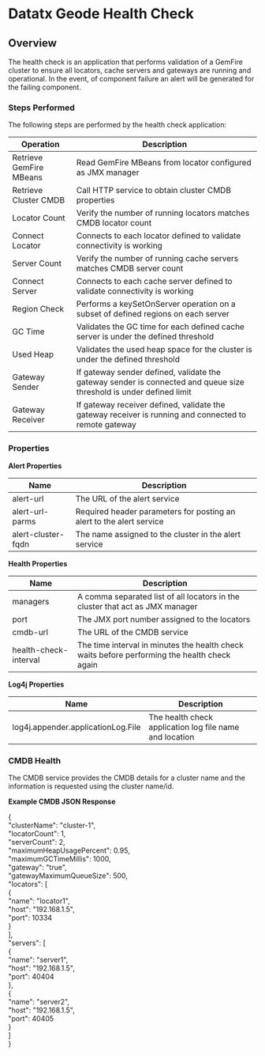 # Datatx Geode Health Check # 

## Overview ##

The health check is an application that performs validation of a GemFire cluster to ensure all locators, cache servers and 
gateways are running and operational. In the event, of component failure an alert will be generated for the failing component.

### Steps Performed ###

The following steps are performed by the health check application:   

|Operation|Description|
|---------|-----------|
|Retrieve GemFire MBeans|Read GemFire MBeans from locator configured as JMX manager|
|Retrieve Cluster CMDB|Call HTTP service to obtain cluster CMDB properties|
|Locator Count|Verify the number of running locators matches CMDB locator count|
|Connect Locator|Connects to each locator defined to validate connectivity is working|
|Server Count|Verify the number of running cache servers matches CMDB server count|
|Connect Server|Connects to each cache server defined to validate connectivity is working|
|Region Check|Performs a keySetOnServer operation on a subset of defined regions on each server|
|GC Time|Validates the GC time for each defined cache server is under the defined threshold|
|Used Heap|Validates the used heap space for the cluster is under the defined threshold|
|Gateway Sender|If gateway sender defined, validate the gateway sender is connected and queue size threshold is under defined limit|
|Gateway Receiver|If gateway receiver defined, validate the gateway receiver is running and connected to remote gateway|   
 
### Properties ####

**Alert Properties**   

|Name|Description|
|----|-----------|
|alert-url|The URL of the alert service|
|alert-url-parms|Required header parameters for posting an alert to the alert service|
|alert-cluster-fqdn|The name assigned to the cluster in the alert service|

**Health Properties**   

|Name|Description|
|----|-----------|
|managers|A comma separated list of all locators in the cluster that act as JMX manager|
|port|The JMX port number assigned to the locators|
|cmdb-url|The URL of the CMDB service|
|health-check-interval|The time interval in minutes the health check waits before performing the health check again|

**Log4j Properties**   

|Name|Description|
|----|-----------|
|log4j.appender.applicationLog.File|The health check application log file name and location|

### CMDB Health ###

The CMDB service provides the CMDB details for a cluster name and the information is requested using the cluster name/id.

**Example CMDB JSON Response**

   {   
	   "clusterName": "cluster-1",   
	   "locatorCount": 1,   
	   "serverCount": 2,   
	   "maximumHeapUsagePercent": 0.95,   
	   "maximumGCTimeMillis": 1000,   
	   "gateway": "true",   
	   "gatewayMaximumQueueSize": 500,   
	   "locators": [   
		   {   
			   "name": "locator1",   
			   "host": "192.168.1.5",   
			   "port": 10334   
		   }   
       ],   
	   "servers": [   
		   {   
			   "name": "server1",   
			   "host": "192.168.1.5",   
			   "port": 40404   
		   },   
	 	   {   
			   "name": "server2",   
			   "host": "192.168.1.5",   
			   "port": 40405   
		   }   
	   ]   
   }   
	 
